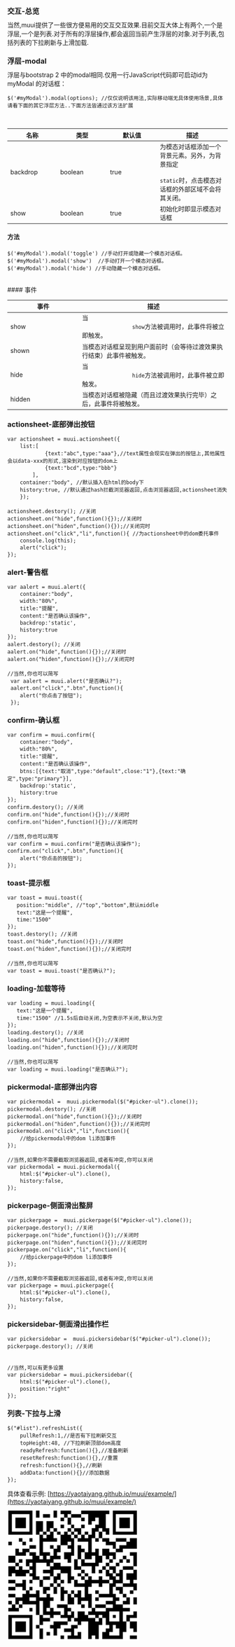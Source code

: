 <link rel="stylesheet" href="https://yaotaiyang.github.io/muui/dist/css/muui.min.css">
<meta name="viewport" content="width=device-width,minimum-scale=1.0,maximum-scale=1.0,user-scalable=no">
<script src="https://yaotaiyang.github.io/muui/dist/js/zepto.min.js"></script>
<script src="https://yaotaiyang.github.io/muui/dist/js/muui.min.js"></script>
<style>p{margin:10px 0;}
h1, h2, h3 {margin-top: 20px;margin-bottom: 10px;}</style>


### 交互-总览

当然,muui提供了一些很方便易用的交互交互效果.目前交互大体上有两个,一个是浮层,一个是列表.对于所有的浮层操作,都会返回当前产生浮层的对象.对于列表,包括列表的下拉刷新与上滑加载.

### 浮层-modal

浮层与bootstrap 2 中的modal相同.仅用一行JavaScript代码即可启动id为 myModal 的对话框：

    $('#myModal').modal(options); //仅仅说明该用法,实际移动端无具体使用场景,具体请看下面的其它浮层方法..下面方法皆通过该方法扩展

<br>
<table class="table table-bordered table-striped">
    <thead>
        <tr>
            <th style="width: 100px;">名称</th>
            <th style="width: 100px;">类型</th>
            <th style="width: 100px;">默认值</th>
            <th>描述</th>
        </tr>
    </thead>
    <tbody>
        <tr>
            <td>backdrop</td>
            <td>boolean</td>
            <td>true</td>
            <td>为模态对话框添加一个背景元素。另外，为背景指定<code>
                static</code>时，点击模态对话框的外部区域不会将其关闭。</td>
        </tr>
        <tr>
            <td>show</td>
            <td>boolean</td>
            <td>true</td>
            <td>初始化时即显示模态对话框</td>
        </tr>
    </tbody>
</table>
						
						
#### 方法
    $('#myModal').modal('toggle') //手动打开或隐藏一个模态对话框。
    $('#myModal').modal('show')  //手动打开一个模态对话框。
    $('#myModal').modal('hide') //手动隐藏一个模态对话框。
    
<br>    
#### 事件
<table class="table table-bordered table-striped">
    <thead>
        <tr>
            <th style="width: 150px;">事件</th>
            <th>描述</th>
        </tr>
    </thead>
    <tbody>
        <tr>
            <td>show</td>
            <td>当<code>
                show</code>方法被调用时，此事件将被立即触发。</td>
        </tr>
        <tr>
            <td>shown</td>
            <td>当模态对话框呈现到用户面前时（会等待过渡效果执行结束）此事件被触发。</td>
        </tr>
        <tr>
            <td>hide</td>
            <td>当<code>
                hide</code>方法被调用时，此事件被立即触发。</td>
        </tr>
        <tr>
            <td>hidden</td>
            <td>当模态对话框被隐藏（而且过渡效果执行完毕）之后，此事件将被触发。</td>
        </tr>
    </tbody>
</table>
    
    
### actionsheet-底部弹出按钮

    var actionsheet = muui.actionsheet({
        list:[
                {text:"abc",type:"aaa"},//text属性会现实在弹出的按钮上,其他属性会以data-xxx的形式,渲染到对应按钮的dom上
                {text:"bcd",type:"bbb"}
            ],
        container:"body", //默认插入在html的body下
        history:true, //默认通过hash拦截浏览器返回,点击浏览器返回,actionsheet消失
        });
        
    actionsheet.destory(); //关闭
    actionsheet.on("hide",function(){});//关闭时
    actionsheet.on("hiden",function(){});//关闭完时
    actionsheet.on("click","li",function(){ //为actionsheet中的dom委托事件
        console.log(this);
        alert("click");
    });

    
### alert-警告框

    var aalert = muui.alert({
        container:"body",
        width:"80%",
        title:"提醒",
        content:"是否确认该操作",
        backdrop:'static',
        history:true
    });
    aalert.destory(); //关闭
    aalert.on("hide",function(){});//关闭时
    aalert.on("hiden",function(){});//关闭完时
    
    //当然,你也可以简写
     var aalert = muui.alert("是否确认?");
     aalert.on("click",".btn",function(){
        alert("你点击了按钮");
     });
       
### confirm-确认框
    var confirm = muui.confirm({
        container:"body",
        width:"80%",
        title:"提醒",
        content:"是否确认该操作",
        btns:[{text:"取消",type:"default",close:"1"},{text:"确定",type:"primary"}],
        backdrop:'static',
        history:true
    });
    confirm.destory(); //关闭
    confirm.on("hide",function(){});//关闭时
    confirm.on("hiden",function(){});//关闭完时
    
    //当然,你也可以简写
    var confirm = muui.confirm("是否确认该操作");
    confirm.on("click",".btn",function(){
        alert("你点击的按钮");
    });    
### toast-提示框
    var toast = muui.toast({
       position:"middle", //"top","bottom",默认middle
       text:"这是一个提醒",
       time:"1500"
    });
    toast.destory(); //关闭
    toast.on("hide",function(){});//关闭时
    toast.on("hiden",function(){});//关闭完时  
              
    //当然,你也可以简写
    var toast = muui.toast("是否确认?"); 
    
    
### loading-加载等待
    var loading = muui.loading({
       text:"这是一个提醒",
       time:"1500" //1.5s后自动关闭,为空表示不关闭,默认为空
    });
    loading.destory(); //关闭
    loading.on("hide",function(){});//关闭时
    loading.on("hiden",function(){});//关闭完时  
              
    //当然,你也可以简写
    var loading = muui.loading("是否确认?");
         
         
### pickermodal-底部弹出内容
    var pickermodal =  muui.pickermodal($("#picker-ul").clone());
    pickermodal.destory(); //关闭
    pickermodal.on("hide",function(){});//关闭时
    pickermodal.on("hiden",function(){});//关闭完时
    pickermodal.on("click","li",function(){
        //给pickermodal中的dom li添加事件
    });
              
    //当然,如果你不需要截取浏览器返回,或者有冲突,你可以关闭
    var pickermodal = muui.pickermodal({
        html:$("#picker-ul").clone(),
        history:false,
    });          

### pickerpage-侧面滑出整屏
    var pickerpage =  muui.pickerpage($("#picker-ul").clone());
    pickerpage.destory(); //关闭
    pickerpage.on("hide",function(){});//关闭时
    pickerpage.on("hiden",function(){});//关闭完时
    pickerpage.on("click","li",function(){
        //给pickerpage中的dom li添加事件
    });
              
    //当然,如果你不需要截取浏览器返回,或者有冲突,你可以关闭
    var pickerpage = muui.pickerpage({
        html:$("#picker-ul").clone(),
        history:false,
    });   
    
### pickersidebar-侧面滑出操作栏
    var pickersidebar =  muui.pickersidebar($("#picker-ul").clone());
    pickerpage.destory(); //关闭
  
              
    //当然,可以有更多设置
    var pickersidebar = muui.pickersidebar({
        html:$("#picker-ul").clone(),
        position:"right"
    });   
    
### 列表-下拉与上滑
    $("#list").refreshList({
        pullRefresh:1,//是否有下拉刷新交互
        topHeight:48, //下拉刷新顶部dom高度
        readyRefresh:function(){},//准备刷新
        resetRefresh:function(){},//重置
        refresh:function(){},//刷新
        addData:function(){}//添加数据
    });
   
具体查看示例:
 [https://yaotaiyang.github.io/muui/example/](https://yaotaiyang.github.io/muui/example/)
 
<img src="assets/image/muui.png"/>
    
    